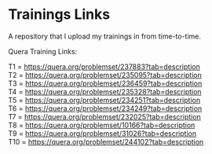# Trainings Links
A repository that I upload my trainings in from time-to-time.

Quera Training Links:

T1 = https://quera.org/problemset/237883?tab=description <br />
T2 = https://quera.org/problemset/235095?tab=description <br />
T3 = https://quera.org/problemset/236459?tab=description <br />
T4 = https://quera.org/problemset/235328?tab=description <br />
T5 = https://quera.org/problemset/234251?tab=description <br />
T6 = https://quera.org/problemset/234249?tab=description <br />
T7 = https://quera.org/problemset/232025?tab=description <br />
T8 = https://quera.org/problemset/10166?tab=description <br />
T9 = https://quera.org/problemset/31026?tab=description <br />
T10 = https://quera.org/problemset/244102?tab=description